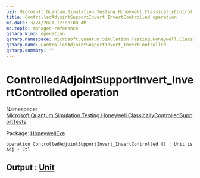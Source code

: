 ```yaml
---
uid: Microsoft.Quantum.Simulation.Testing.Honeywell.ClassicallyControlledSupportTests.ControlledAdjointSupportInvert_InvertControlled
title: ControlledAdjointSupportInvert_InvertControlled operation
ms.date: 3/24/2021 12:00:00 AM
ms.topic: managed-reference
qsharp.kind: operation
qsharp.namespace: Microsoft.Quantum.Simulation.Testing.Honeywell.ClassicallyControlledSupportTests
qsharp.name: ControlledAdjointSupportInvert_InvertControlled
qsharp.summary: ''
---
```


# ControlledAdjointSupportInvert_InvertControlled operation

Namespace: [Microsoft.Quantum.Simulation.Testing.Honeywell.ClassicallyControlledSupportTests](xref:Microsoft.Quantum.Simulation.Testing.Honeywell.ClassicallyControlledSupportTests)

Package: [HoneywellExe](https://nuget.org/packages/HoneywellExe)




```qsharp
operation ControlledAdjointSupportInvert_InvertControlled () : Unit is Adj + Ctl
```


## Output : [Unit](xref:microsoft.quantum.lang-ref.unit)

